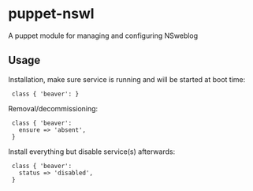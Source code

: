 # puppet-nswl

A puppet module for managing and configuring NSweblog

## Usage

Installation, make sure service is running and will be started at boot
time:

     class { 'beaver': }

Removal/decommissioning:

     class { 'beaver':
       ensure => 'absent',
     }

Install everything but disable service(s) afterwards:

     class { 'beaver':
       status => 'disabled',
     }

